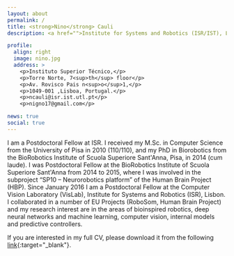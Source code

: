 ```yaml
---
layout: about
permalink: /
title: <strong>Nino</strong> Cauli
description: <a href="">Institute for Systems and Robotics (ISR/IST), LARSyS, Instituto Superior Técnico, Univ Lisboa.</a>

profile:
  align: right
  image: nino.jpg
  address: >
    <p>Instituto Superior Técnico,</p>
    <p>Torre Norte, 7<sup>th</sup> floor</p>
    <p>Av. Rovisco Pais n<sup>o</sup>1,</p>
    <p>1049-001 ,Lisboa, Portugal.</p>
    <p>ncauli@isr.ist.utl.pt</p>
    <p>nigno17@gmail.com</p>

news: true
social: true
---
```


I am a Postdoctoral Fellow at ISR. I received my M.Sc. in Computer Science from the University of Pisa in 2010 (110/110), and my PhD in Biorobotics from the BioRobotics Institute of Scuola Superiore Sant'Anna, Pisa, in 2014 (cum laude). I was Postdoctoral Fellow at the BioRobotics Institute of Scuola Superiore Sant'Anna from 2014 to 2015, where I was involved in the subproject “SP10 – Neurorobotics platform” of the Human Brain Project (HBP). Since January 2016 I am a Postdoctoral Fellow at the Computer Vision Laboratory (VisLab), Institute for Systems and Robotics (ISR), Lisbon. I collaborated in a number of EU Projects (RoboSom, Human Brain Project) and my research interest are in the areas of bioinspired robotics, deep neural networks and machine learning, computer vision, internal models and predictive controllers.

If you are interested in my full CV, please download it from the following [link](../assets/pdf/CV.pdf){:target="\_blank"}.
